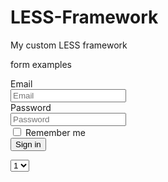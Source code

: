 # LESS-Framework
My custom LESS framework

form examples

<form class="form-horizontal">
  <div class="form-group">
    <label for="inputEmail3" class="sm-2 control-label">Email</label>
    <div class="sm-10">
      <input type="email" class="form-control" placeholder="Email">
    </div>
  </div>
  <div class="form-group">
    <label for="inputPassword3" class="sm-2 control-label">Password</label>
    <div class="sm-10">
      <input type="password" class="form-control" placeholder="Password">
    </div>
  </div>
  <div class="form-group">
    <div class="sm-offset-2 sm-10">
      <div class="checkbox">
        <label>
          <input type="checkbox"> Remember me
        </label>
      </div>
    </div>
  </div>
  <div class="form-group">
    <div class="sm-offset-2 sm-10">
      <button type="submit" class="btn">Sign in</button>
    </div>
  </div>
</form>


<select class="form-control">
  <option>1</option>
  <option>2</option>
  <option>3</option>
  <option>4</option>
  <option>5</option>
</select>
